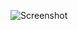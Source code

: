 ![Screenshot](https://github.com/Mathias-Hadji/tp-site-vitrine-restaurant-sass-grid/blob/main/sketch/maquette%20desktop.png)
